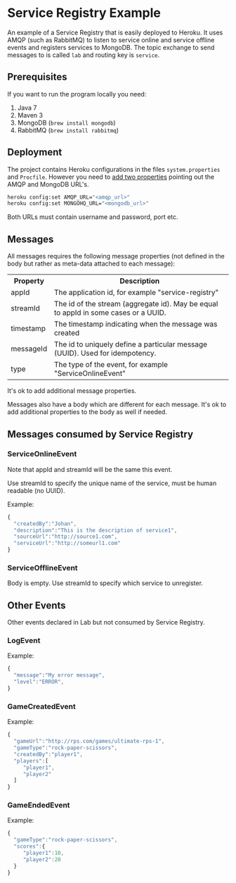 Service Registry Example
========================

An example of a Service Registry that is easily deployed to Heroku. It uses AMQP (such as RabbitMQ) to listen to service online and service offline events and registers services to MongoDB.
The topic exchange to send messages to is called `lab` and routing key is `service`.


Prerequisites
-------------
If you want to run the program locally you need:

1. Java 7
2. Maven 3
3. MongoDB (`brew install mongodb`)
4. RabbitMQ (`brew install rabbitmq`)

Deployment
----------
The project contains Heroku configurations in the files `system.properties` and `Procfile`. However you need to [add two properties](https://toolbelt.heroku.com/) pointing out the AMQP and MongoDB URL's.

```bash
heroku config:set AMQP_URL="<amqp_url>"
heroku config:set MONGOHQ_URL="<mongodb_url>"
```

Both URLs must contain username and password, port etc.

Messages
--------
All messages requires the following message properties (not defined in the body but rather as meta-data attached to each message):

<table>
    <th>Property</th>
    <th>Description</th>
    <tr>
        <td>appId</td>
        <td>The application id, for example "service-registry"</td>
    </tr>
    <tr>
        <td>streamId</td>
        <td>The id of the stream (aggregate id). May be equal to appId in some cases or a UUID.</td>
    </tr>
    <tr>
        <td>timestamp</td>
        <td>The timestamp indicating when the message was created</td>
    </tr>
    <tr>
        <td>messageId</td>
        <td>The id to uniquely define a particular message (UUID). Used for idempotency.</td>
    </tr>
    <tr>
        <td>type</td>
        <td>The type of the event, for example "ServiceOnlineEvent"</td>
    </tr>
</table>

It's ok to add additional message properties.

Messages also have a body which are different for each message. It's ok to add additional properties to the body as well if needed.

Messages consumed by Service Registry
-------------------------------------

### ServiceOnlineEvent
Note that appId and streamId will be the same this event.

Use streamId to specify the unique name of the service, must be human readable (no UUID).

Example:
```javascript
{
  "createdBy":"Johan",
  "description":"This is the description of service1",
  "sourceUrl":"http://source1.com",
  "serviceUrl":"http://someurl1.com"
}
```

### ServiceOfflineEvent

Body is empty. Use streamId to specify which service to unregister.

Other Events
------------
Other events declared in Lab but not consumed by Service Registry.

### LogEvent

Example:
```javascript
{
  "message":"My error message",
  "level":"ERROR",
}
```

### GameCreatedEvent

Example:
```javascript
{
  "gameUrl":"http://rps.com/games/ultimate-rps-1",
  "gameType":"rock-paper-scissors",
  "createdBy":"player1",
  "players":[
     "player1",
     "player2"
  ]
}
```

### GameEndedEvent

Example:
```javascript
{
  "gameType":"rock-paper-scissors",
  "scores":{
     "player1":10,
     "player2":20
  }
}
```